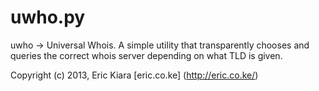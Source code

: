 # uwho.py #

uwho -> Universal Whois. A simple  utility that transparently chooses and queries the correct whois server depending on what TLD is given.

Copyright (c) 2013, Eric Kiara [eric.co.ke] (http://eric.co.ke/)
